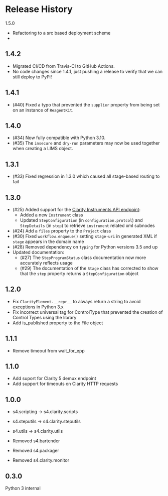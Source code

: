 Release History
===============
1.5.0
- Refactoring to a src based deployment scheme
- 

1.4.2
-
- Migrated CI/CD from Travis-CI to GitHub Actions.
- No code changes since 1.4.1, just pushing a release to verify that we can still deploy to PyPi!

1.4.1
-
- (#40) Fixed a typo that prevented the `supplier` property from being set on an instance of `ReagentKit`.

1.4.0
- 
- (#34) Now fully compatible with Python 3.10.
- (#35) The `insecure` and `dry-run` parameters may now be used together when creating a LIMS object.

1.3.1
-
- (#33) Fixed regression in 1.3.0 which caused all stage-based routing to fail

1.3.0
-
- (#25) Added support for the [Clarity Instruments API endpoint](https://d10e8rzir0haj8.cloudfront.net/5.3/rest.version.instruments.html):
   - Added a new `Instrument` class
   - Updated `StepConfiguration` (in `configuration.protcol`) and `StepDetails` (in `step`) to retrieve `instrument` related xml subnodes
- (#24) Add a `files` property to the `Project` class
- (#30) Fixed `workflow.enqueue()` setting `stage-uri` in generated XML if `stage` appears in the domain name
- (#28) Removed dependency on `typing` for Python versions 3.5 and up
- Updated documentation:
   - (#27) The `StepProgramStatus` class documentation now more accurately reflects usage
   - (#29) The documentation of the `Stage` class has corrected to show that the `step` property returns a `StepConfiguration` object

1.2.0
-
- Fix `ClarityElement.__repr__` to always return a string to avoid exceptions in Python 3.x  
- Fix incorrect universal tag for ControlType that prevented the creation of Control Types using the library
- Add is_published property to the File object

1.1.1
-
- Remove timeout from wait_for_epp

1.1.0
-
- Add suport for Clarity 5 demux endpoint
- Add support for timeouts on Clarity HTTP requests

1.0.0
-
- s4.scripting -> s4.clarity.scripts
- s4.steputils -> s4.clarity.steputils
- s4.utils -> s4.clarity.utils

- Removed s4.bartender
- Removed s4.packager
- Removed s4.clarity.monitor

0.3.0
-
Python 3 internal 